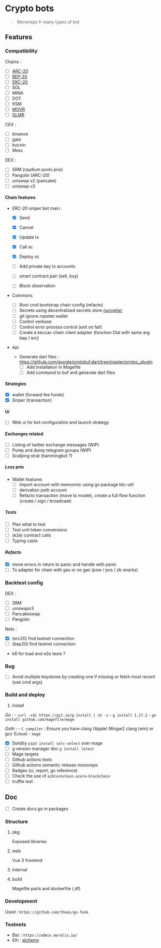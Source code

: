 # Crypto bots

> Monorepo fr many types of bot

## Features

### Compatibility

Chains :

- [ ] [ARC-20](https://github.com/ava-labs/coreth)
- [ ] [BEP-20](https://github.com/binance-chain/bsc)
- [ ] [ERC-20](https://github.com/ethereum/go-ethereum/)
- [ ] SOL
- [ ] MINA
- [ ] DOT
- [ ] KSM
- [ ] [MOVR]()
- [ ] [GLMR]()

CEX : 

- [ ] binance
- [ ] gate 
- [ ] kucoin 
- [ ] Mexc

DEX :
- [ ] SRM (raydium pools prio)
- [ ] Pangolin (ARC-20)
- [ ] uniswap v2 (pancake)
- [ ] uniswap v3

#### Chain features

- ERC-20 sniper bot main :

    - [x] Send
    - [x] Cancel
    - [x] Update tx
    - [x] Call sc
    - [x] Deploy sc
    - [ ] Add private key to accounts

    - [ ] smart contract pair (sell, buy)
    - [ ] Block observation

- Commons
    - [ ] Root cmd bootstrap chain config (refacto)
    - [ ] Secrets using decentralized secrets store [nucypher](https://www.nucypher.com/)
    - [ ] git ignore ropsten wallet
    - [ ] Control verbose
    - [ ] Control error process control (exit on fail)
    - [ ] Create a keccac chain client adapter (function Dial with same arg bep / erc)
- Api
    - Generate dart files : https://github.com/google/protobuf.dart/tree/master/protoc_plugin
        - [ ] Add installation in Magefile
        - [ ] Add command to buf and generate dart files
#### Strategies

- [x] wallet (forward fee funds)
- [x] Sniper (transaction)

#### Ui

- [ ] Web ui for bot configuration and launch strategy

#### Exchanges related

- [ ] Listing of twitter exchange messages (WIP)
- [ ] Pump and dump telegram groups (WIP)
- [ ] Scalping strat (hammingbot ?)

##### Less prio

- Wallet features
    - [ ] Import account with memonnic using go package btc-util
    - [ ] derivation path account
    - [ ] Refacto transaction (move to model), create a full flow funciton (create / sign / broadcast)

##### Tests

- [ ] Plan what to test
- [ ] Test unit token conversions
- [ ] (e2e) contract calls
- [ ] Typing casts

##### Refacto

- [x] move errors in return to panic and handle with panic
- [ ] Tx adapter for chain with gas or no gas (pow / pos / zk-snarks)

### Backtest config

DEX : 
- [ ] SRM
- [ ] uniswapv3
- [ ] Pancakeswap
- [ ] Pangolin

Nets : 
- [x] (erc20) find testnet connection
- [ ] (bep20) find testnet connection
- k6 for load and e2e tests ?

### Bug

- [ ] Avoid multiple keystores by creating one if missing or fetch most recent (use cmd args)

### Build and deploy

1. Install

*Go* :
    - `curl -sSL https://git.io/g-install | sh -s`
    - `g install 1.17.2`
    - `go install github.com/magefile/mage`

*Geth* :
    - `C compiler` : Ensure you have clang (Apple) Mingw2 clang (win) or gcc (Linux) 
    - `mage`

- [x] Solidity `pip3 install solc-select` over mage
- [ ] g version manager doc `g install latest` 
- [ ] Mage targets
- [ ] Github actions tests
- [ ] Github actions semantic release monorepo
- [ ] Badges (ci, report, go reference)
- [ ] Check the use of `azblockchain.azure-blockchain`
- [ ] truffle test

## Doc

- [ ] Create docs.go in packages

### Structure

1. pkg

    Exposed libraries

1. web

    Vue 3 frontend

1. Internal

1. build

    Magefile parts and dockerfile (.df)

### Development

Used : `https://github.com/thoas/go-funk`

### Testnets

- Bsc : `https://admin.moralis.io/`
- Eth : [alchemy](https://dashboard.alchemyapi.io/)
